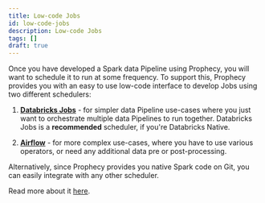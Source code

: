 ```yaml
---
title: Low-code Jobs
id: low-code-jobs
description: Low-code Jobs
tags: []
draft: true
---
```


Once you have developed a Spark data Pipeline using Prophecy, you will want to schedule it to run at some frequency. To support this, Prophecy provides you with an easy to use low-code interface to develop Jobs using two different schedulers:

1. **[Databricks Jobs](/low-code-jobs/databricks-jobs)** - for simpler data Pipeline use-cases where you just want to orchestrate multiple data Pipelines to run together. Databricks Jobs is a **recommended** scheduler, if you're Databricks Native.

2. **[Airflow](/low-code-jobs/airflow)** - for more complex use-cases, where you have to use various operators, or need any additional data pre or post-processing.

Alternatively, since Prophecy provides you native Spark code on Git, you can easily integrate with any other scheduler.

Read more about it [here](./alternative-schedulers).
